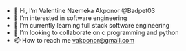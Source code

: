 - 👋 Hi, I’m Valentine Nzemeka Akponor @Badpet03
- 👀 I’m interested in software engineering
- 🌱 I’m currently learning full stack software engineering
- 💞️ I’m looking to collaborate on c programming and python
- 📫 How to reach me vakponor@gmail.com

<!---
Badpet03/Badpet03 is a ✨ special ✨ repository because its `README.md` (this file) appears on your GitHub profile.
You can click the Preview link to take a look at your changes.
--->
